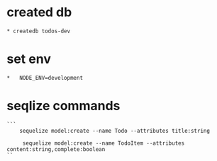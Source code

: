 # created db 
    * createdb todos-dev
# set env 
    *   NODE_ENV=development
# seqlize commands 
    ```
        sequelize model:create --name Todo --attributes title:string

         sequelize model:create --name TodoItem --attributes content:string,complete:boolean
    ``